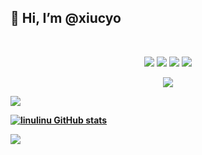 ## 👋 Hi, I’m @xiucyo
<br>
<p align="center">
  <img src="https://img.shields.io/badge/freebsd-292e33?style=flat-square&logo=freebsd">
  <img src="https://img.shields.io/badge/Artix-Linux-292e33?style=flat-square&logo=Artix-Linux">
  <img src="https://img.shields.io/badge/Neovim-292e33?style=flat-square&logo=Neovim">
  <img src="https://img.shields.io/badge/Chromium-292e33?style=flat-square&logo=google-chrome">
</p>
<p align="center">
  <a href="https://github.com/xiucyo" target="_blank">
  <img src="https://svg-banners.vercel.app/api?type=typeWriter&text1=echo%20%27Hello%2C%20World%21%27%3B&width=600&height=100">
  </a>
</p>
<!--![Twitter Follow](https://img.shields.io/twitter/follow/?style=social)-->

![](https://visitor-badge.glitch.me/badge?page_id=xiucyo.xiucyo)

<b>[![linulinu GitHub stats](https://github-readme-stats.vercel.app/api?username=xiucyo&show_icons=true&theme=tokyonight&hide_border=false&count_private=false)](https://github.com/anuraghazra/github-readme-stats)<br>

<img align="center" src="https://64.media.tumblr.com/228cc7462be68c243b8411313cdaa489/97ee86bd2dd9041d-de/s540x810/2775424ec5a993b38c8329524b62af177fcaffc7.gifv"></img>

  
<br>  
  


```

```



